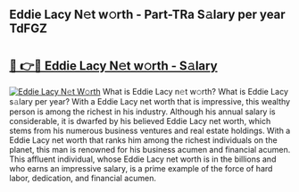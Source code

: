 ## Eddie Lacy N𝚎t w𝚘rth - Part-TRa S𝚊lary per year TdFGZ

# <h2><a href="http://gc0dx2f.nevu.top/?p=Eddie+Lacy">🔗 👉🔴 Eddie Lacy N𝚎t w𝚘rth - S𝚊lary</a></h2>

[![Eddie Lacy N𝚎t W𝚘rth](https://i.imgur.com/Oavwk0R.jpeg)](http://gc0dx2f.nevu.top/?p=Eddie+Lacy)
What is Eddie Lacy n𝚎t w𝚘rth? What is Eddie Lacy s𝚊lary per year?
With a Eddie Lacy net worth that is impressive, this wealthy person is among the richest in his industry. Although his annual salary is considerable, it is dwarfed by his believed Eddie Lacy net worth, which stems from his numerous business ventures and real estate holdings. With a Eddie Lacy net worth that ranks him among the richest individuals on the planet, this man is renowned for his business acumen and financial acumen. This affluent individual, whose Eddie Lacy net worth is in the billions and who earns an impressive salary, is a prime example of the force of hard labor, dedication, and financial acumen.
